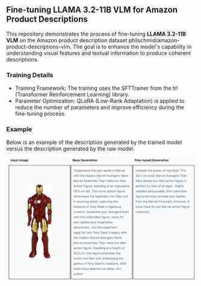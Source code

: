 ## Fine-tuning LLAMA 3.2-11B VLM for Amazon Product Descriptions

This repository demonstrates the process of fine-tuning **LLAMA 3.2-11B VLM** on the Amazon product description dataset philschmid/amazon-product-descriptions-vlm. The goal is to enhance the model's capability in understanding visual features and textual information to produce coherent descriptions.

### Training Details
- Training Framework: The training uses the SFTTrainer from the trl (Transformer Reinforcement Learning) library.
- Parameter Optimization: QLoRA (Low-Rank Adaptation) is applied to reduce the number of parameters and improve efficiency during the fine-tuning process.


### Example
Below is an example of the description generated by the trained model versus the description generated by the raw model.

![Alt text](compare.png)